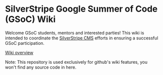 # SilverStripe Google Summer of Code (GSoC) Wiki

Welcome GSoC students, mentors and interested parties!
This wiki is intended to coordinate the [SilverStripe CMS](http://silverstripe.org) efforts
in ensuring a successful GSoC participation.

[Wiki overview](https://github.com/silverstripe/gsoc-wiki/wiki)

Note: This repository is used exclusively for github's wiki features,
you won't find any source code in here.